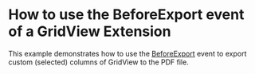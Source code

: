 # How to use the BeforeExport event of a GridView Extension


<p>This example demonstrates how to use the <a href="http://documentation.devexpress.com/#AspNet/DevExpressWebMvcMVCxGridViewExportSettings_BeforeExporttopic"><u>BeforeExport</u></a> event to export custom (selected) columns of GridView to the PDF file.</p>

<br/>


